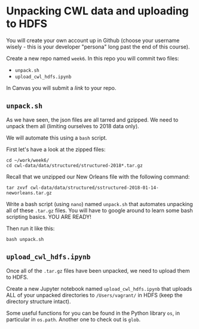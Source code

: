 # Unpacking CWL data and uploading to HDFS

You will create your own account up in Github (choose your username wisely -
this is your developer "persona" long past the end of this course).

Create a new repo
named `week6`.  In this repo you will commit two files:

- `unpack.sh`
- `upload_cwl_hdfs.ipynb`

In Canvas you will submit a *link* to your repo.


## `unpack.sh`

As we have seen, the json files are all tarred and gzipped.  We need
to unpack them all (limiting ourselves to 2018 data only).

We will automate this using a `bash` script.

First let's have a look at the zipped files:
```
cd ~/work/week6/
cd cwl-data/data/structured/structured-2018*.tar.gz
```

Recall that we unzipped our New Orleans file with the following command:
```
tar zxvf cwl-data/data/structured/sstructured-2018-01-14-neworleans.tar.gz
```

Write a bash script (using `nano`) named `unpack.sh` that automates
unpacking all of these `.tar.gz` files.  You will have to google around
to learn some bash scripting basics.  YOU ARE READY!

Then run it like this:
```
bash unpack.sh
```

## `upload_cwl_hdfs.ipynb`

Once all of the `.tar.gz` files have been unpacked, we need to upload them to
HDFS.

Create a new Jupyter notebook named `upload_cwl_hdfs.ipynb` that uploads ALL
of your unpacked directories to `/Users/vagrant/` in HDFS (keep the directory
structure intact).

Some useful functions for you can be found in the Python library `os`, in particular
in `os.path`.  Another one to check out is `glob`.
